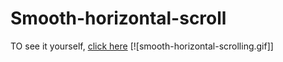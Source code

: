 # Smooth-horizontal-scroll
TO see it yourself, [click here](https://cityisbetter.github.io/Smooth-horizontal-scroll)
[![smooth-horizontal-scrolling.gif]]
